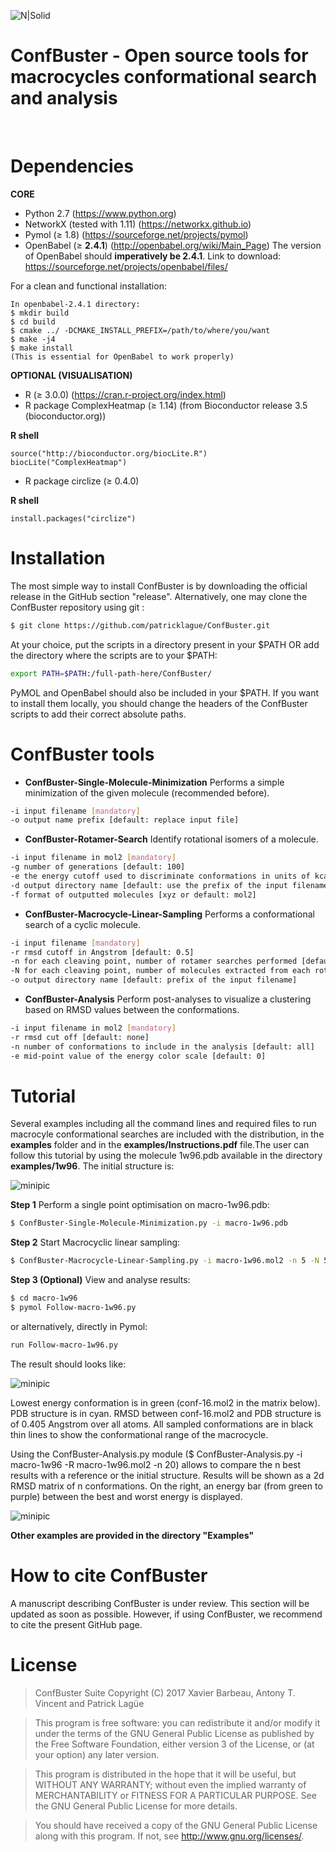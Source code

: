 ![N|Solid](http://132.203.89.236/ConfBuster/confbuster.png)
# ConfBuster - Open source tools for macrocycles conformational search and analysis

&nbsp;

# Dependencies
**CORE**
- Python 2.7 (https://www.python.org)
- NetworkX (tested with 1.11) (https://networkx.github.io)
- Pymol (≥ 1.8) (https://sourceforge.net/projects/pymol)
- OpenBabel (≥ **2.4.1**) (http://openbabel.org/wiki/Main_Page)
The version of OpenBabel should **imperatively be 2.4.1**.
Link to download: https://sourceforge.net/projects/openbabel/files/

For a clean and functional installation:
 ```{sh}
In openbabel-2.4.1 directory:
$ mkdir build
$ cd build
$ cmake ../ -DCMAKE_INSTALL_PREFIX=/path/to/where/you/want
$ make -j4
$ make install
(This is essential for OpenBabel to work properly)
```
**OPTIONAL (VISUALISATION)**
- R (≥ 3.0.0) (https://cran.r-project.org/index.html)
- R package ComplexHeatmap (≥ 1.14) (from Bioconductor release 3.5 (bioconductor.org))

**R shell**
 ```{r}
source("http://bioconductor.org/biocLite.R")
biocLite("ComplexHeatmap")
```
- R package circlize (≥ 0.4.0)

**R shell**
 ```{r}
install.packages("circlize")
```
# Installation
The most simple way to install ConfBuster is by downloading the official release in the GitHub section "release". Alternatively, one may clone the ConfBuster repository using git :
 ```sh
$ git clone https://github.com/patricklague/ConfBuster.git
  ```
At your choice, put the scripts in a directory present in your $PATH OR add the directory where the scripts are to your $PATH:
   ```sh
 export PATH=$PATH:/full-path-here/ConfBuster/
   ```
 PyMOL and OpenBabel should also be included in your $PATH. If you want to install them locally, you should change the headers of the ConfBuster scripts to add their correct absolute paths.
 
# ConfBuster tools
- **ConfBuster-Single-Molecule-Minimization**
Performs a simple minimization of the given molecule (recommended before).
 ```sh
 -i input filename [mandatory]
 -o output name prefix [default: replace input file]
 ```
- **ConfBuster-Rotamer-Search**
Identify rotational isomers of a molecule.
 ```sh
-i input filename in mol2 [mandatory] 
-g number of generations [default: 100] 
-e the energy cutoff used to discriminate conformations in units of kcal/mol [default: 50]
-d output directory name [default: use the prefix of the input filename] 
-f format of outputted molecules [xyz or default: mol2]
 ```
- **ConfBuster-Macrocycle-Linear-Sampling**
Performs a conformational search of a cyclic molecule.
 ```sh
-i input filename [mandatory]
-r rmsd cutoff in Angstrom [default: 0.5]
-n for each cleaving point, number of rotamer searches performed [default: 5] 
-N for each cleaving point, number of molecules extracted from each rotamer search [default: 5] 
-o output directory name [default: prefix of the input filename]
```

- **ConfBuster-Analysis**
Perform post-analyses to visualize a clustering based on RMSD values between the conformations.
 ```sh 
 -i input filename in mol2 [mandatory] 
 -r rmsd cut off [default: none]
 -n number of conformations to include in the analysis [default: all]
 -e mid-point value of the energy color scale [default: 0]
  ```
# Tutorial

Several examples including all the command lines and required files to run macrocyle conformational searches are included with the distribution, in the **examples** folder and in the **examples/Instructions.pdf** file.The user can follow this tutorial by using the molecule 1w96.pdb available in the directory **examples/1w96**.
The initial structure is:

![minipic](http://132.203.89.236/ConfBuster/macro-1w96-1.png)

**Step 1**
Perform a single point optimisation on macro-1w96.pdb:
 ```sh
$ ConfBuster-Single-Molecule-Minimization.py -i macro-1w96.pdb
  ```
**Step 2**
Start Macrocyclic linear sampling:
 ```sh
 $ ConfBuster-Macrocycle-Linear-Sampling.py -i macro-1w96.mol2 -n 5 -N 5 -r 0.5
  ```
**Step 3 (Optional)**
View and analyse results:
 ```sh
$ cd macro-1w96
$ pymol Follow-macro-1w96.py
  ```
 or alternatively, directly in Pymol:
   ```sh
  run Follow-macro-1w96.py
  ```
 The result should looks like:

![minipic](http://132.203.89.236/ConfBuster/conformational-range-3.png)

Lowest energy conformation is in green (conf-16.mol2 in the matrix below). PDB structure is in cyan. RMSD between conf-16.mol2 and PDB structure is of 0.405 Angstrom over all atoms. All sampled conformations are in black thin lines to show the conformational range of the macrocycle.
 
Using the ConfBuster-Analysis.py module ($ ConfBuster-Analysis.py -i macro-1w96 -R macro-1w96.mol2 -n 20) allows to compare the n best results with a reference or the initial structure. Results will be shown as a 2d RMSD matrix of n conformations. On the right, an energy bar (from green to purple) between the best and worst energy is displayed.

![minipic](http://132.203.89.236/ConfBuster/Heatmap_20.png)

**Other examples are provided in the directory "Examples"**

# How to cite ConfBuster
A manuscript describing ConfBuster is under review. This section will be updated as soon as possible. However, if using ConfBuster, we recommend to cite the present GitHub page.
# License
>ConfBuster Suite
>Copyright (C) 2017  Xavier Barbeau, Antony T. Vincent and Patrick Lagüe

>This program is free software: you can redistribute it and/or modify
>it under the terms of the GNU General Public License as published by
>the Free Software Foundation, either version 3 of the License, or
>(at your option) any later version.

>This program is distributed in the hope that it will be useful,
>but WITHOUT ANY WARRANTY; without even the implied warranty of
>MERCHANTABILITY or FITNESS FOR A PARTICULAR PURPOSE.  See the
>GNU General Public License for more details.

>You should have received a copy of the GNU General Public License
>along with this program.  If not, see http://www.gnu.org/licenses/.



